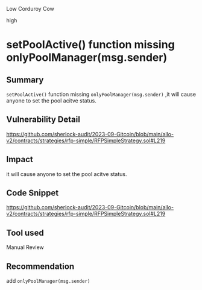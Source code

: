 Low Corduroy Cow

high

# setPoolActive() function missing onlyPoolManager(msg.sender)
## Summary

`setPoolActive()` function missing `onlyPoolManager(msg.sender)` ,it will cause anyone to set the pool acitve status.

## Vulnerability Detail

https://github.com/sherlock-audit/2023-09-Gitcoin/blob/main/allo-v2/contracts/strategies/rfp-simple/RFPSimpleStrategy.sol#L219

## Impact

it will cause anyone to set the pool acitve status.

## Code Snippet

https://github.com/sherlock-audit/2023-09-Gitcoin/blob/main/allo-v2/contracts/strategies/rfp-simple/RFPSimpleStrategy.sol#L219

## Tool used

Manual Review

## Recommendation

add `onlyPoolManager(msg.sender)`
